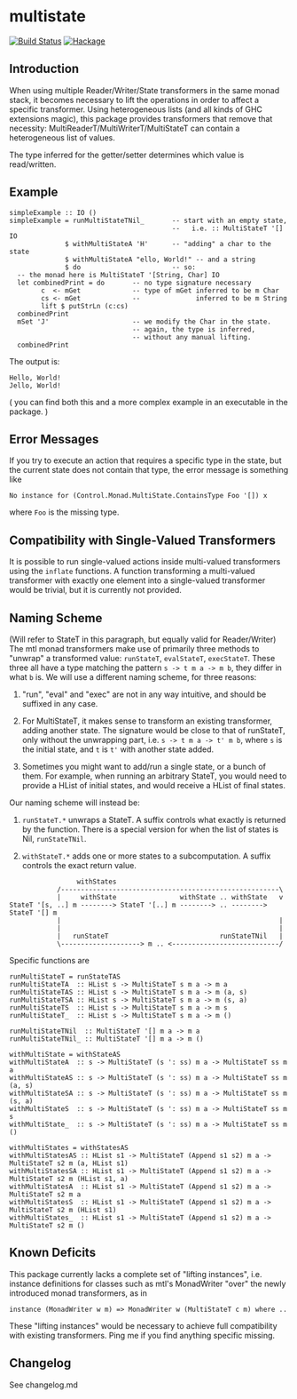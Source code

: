 # multistate

[![Build Status](https://secure.travis-ci.org/lspitzner/multistate.svg)](http://travis-ci.org/lspitzner/multistate)
[![Hackage](https://img.shields.io/hackage/v/multistate.svg)](https://hackage.haskell.org/package/multistate)

## Introduction

When using multiple Reader/Writer/State transformers in the same monad
stack, it becomes necessary to lift the operations in order to affect a
specific transformer.
Using heterogeneous lists (and all kinds of GHC extensions magic),
this package provides transformers that remove that necessity:
MultiReaderT/MultiWriterT/MultiStateT can contain a heterogeneous
list of values.

The type inferred for the getter/setter determines which value is
read/written.

## Example

~~~~
simpleExample :: IO ()
simpleExample = runMultiStateTNil_       -- start with an empty state,
                                         --   i.e. :: MultiStateT '[] IO
              $ withMultiStateA 'H'      -- "adding" a char to the state
              $ withMultiStateA "ello, World!" -- and a string
              $ do                       -- so:
  -- the monad here is MultiStateT '[String, Char] IO
  let combinedPrint = do       -- no type signature necessary
        c  <- mGet             -- type of mGet inferred to be m Char
        cs <- mGet             --              inferred to be m String
        lift $ putStrLn (c:cs)
  combinedPrint
  mSet 'J'                     -- we modify the Char in the state.
                               -- again, the type is inferred,
                               -- without any manual lifting.
  combinedPrint
~~~~

The output is:

~~~~
Hello, World!
Jello, World!
~~~~

( you can find both this and a more complex example
  in an executable in the package. )

## Error Messages

If you try to execute an action that requires a specific type in the state,
but the current state does not contain that type, the error message is
something like

~~~~
No instance for (Control.Monad.MultiState.ContainsType Foo '[]) x
~~~~

where `Foo` is the missing type.

## Compatibility with Single-Valued Transformers

It is possible to run single-valued actions inside multi-valued
transformers using the `inflate` functions. A function transforming
a multi-valued transformer with exactly one element into a
single-valued transformer would be trivial, but it is currently not provided.

## Naming Scheme

(Will refer to StateT in this paragraph, but equally valid for Reader/Writer)
The mtl monad transformers make use of primarily three methods to "unwrap"
a transformed value:
`runStateT`, `evalStateT`, `execStateT`. These three all have a type
matching the pattern `s -> t m a -> m b`, they differ in what `b` is.
We will use a different naming scheme, for three reasons:

1) "run", "eval" and "exec" are not in any way intuitive, and should be
   suffixed in any case.

2) For MultiStateT, it makes sense to transform an existing transformer,
   adding another state. The signature would be close to that of runStateT,
   only without the unwrapping part, i.e. `s -> t m a -> t' m b`, where `s`
   is the initial state, and `t` is `t'` with another state added.

3) Sometimes you might want to add/run a single state, or a bunch of them.
   For example, when running an arbitrary StateT, you would need to provide
   a HList of initial states, and would receive a HList of final states.

Our naming scheme will instead be:

1) `runStateT.*` unwraps a StateT. A suffix controls
   what exactly is returned by the function. There is a special version for
   when the list of states is Nil, `runStateTNil`.

2) `withStateT.*` adds one or more states to a subcomputation. A suffix
   controls the exact return value.

~~~~
                 withStates
            /-------------------------------------------------------\
            |     withState                withState .. withState   v
StateT '[s, ..] m --------> StateT '[..] m --------> .. --------> StateT '[] m
            |                                                       |
            |                                                       |
            |   runStateT                            runStateTNil   |
            \--------------------> m .. <---------------------------/
~~~~

Specific functions are

~~~~
runMultiStateT = runStateTAS
runMultiStateTA  :: HList s -> MultiStateT s m a -> m a
runMultiStateTAS :: HList s -> MultiStateT s m a -> m (a, s)
runMultiStateTSA :: HList s -> MultiStateT s m a -> m (s, a)
runMultiStateTS  :: HList s -> MultiStateT s m a -> m s
runMultiStateT_  :: HList s -> MultiStateT s m a -> m ()

runMultiStateTNil  :: MultiStateT '[] m a -> m a
runMultiStateTNil_ :: MultiStateT '[] m a -> m ()

withMultiState = withStateAS
withMultiStateA  :: s -> MultiStateT (s ': ss) m a -> MultiStateT ss m a
withMultiStateAS :: s -> MultiStateT (s ': ss) m a -> MultiStateT ss m (a, s)
withMultiStateSA :: s -> MultiStateT (s ': ss) m a -> MultiStateT ss m (s, a)
withMultiStateS  :: s -> MultiStateT (s ': ss) m a -> MultiStateT ss m s
withMultiState_  :: s -> MultiStateT (s ': ss) m a -> MultiStateT ss m ()

withMultiStates = withStatesAS
withMultiStatesAS :: HList s1 -> MultiStateT (Append s1 s2) m a -> MultiStateT s2 m (a, HList s1)
withMultiStatesSA :: HList s1 -> MultiStateT (Append s1 s2) m a -> MultiStateT s2 m (HList s1, a)
withMultiStatesA  :: HList s1 -> MultiStateT (Append s1 s2) m a -> MultiStateT s2 m a
withMultiStatesS  :: HList s1 -> MultiStateT (Append s1 s2) m a -> MultiStateT s2 m (HList s1)
withMultiStates_  :: HList s1 -> MultiStateT (Append s1 s2) m a -> MultiStateT s2 m ()
~~~~

## Known Deficits

This package currently lacks a complete set of "lifting instances", i.e.
instance definitions for classes such as mtl's MonadWriter "over" the newly
introduced monad transformers, as in

~~~~
instance (MonadWriter w m) => MonadWriter w (MultiStateT c m) where ..
~~~~

These "lifting instances" would be necessary
to achieve full compatibility with existing transformers. Ping me if you
find anything specific missing.

## Changelog

See changelog.md
